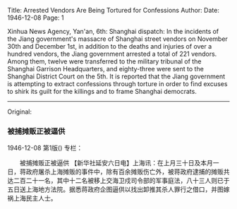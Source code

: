 Title: Arrested Vendors Are Being Tortured for Confessions
Author:
Date: 1946-12-08
Page: 1

Xinhua News Agency, Yan'an, 6th: Shanghai dispatch: In the incidents of the Jiang government's massacre of Shanghai street vendors on November 30th and December 1st, in addition to the deaths and injuries of over a hundred vendors, the Jiang government arrested a total of 221 vendors. Among them, twelve were transferred to the military tribunal of the Shanghai Garrison Headquarters, and eighty-three were sent to the Shanghai District Court on the 5th. It is reported that the Jiang government is attempting to extract confessions through torture in order to find excuses to shirk its guilt for the killings and to frame Shanghai democrats.



<hr /> 

Original: 


### 被捕摊贩正被逼供

1946-12-08
第1版()
专栏：

　　被捕摊贩正被逼供
    【新华社延安六日电】上海讯：在上月三十日及本月一日，蒋政府屠杀上海摊贩的事件中，除有百余摊贩伤亡外，被蒋政府逮捕的摊贩共达二百二十一名，其中十二名被移上交海卫戍司令部的军事庭法，八十三人则已于五日送上海地方法院。据悉蒋政府企图逼供以找出卸推其杀人罪行之借口，并图嫁祸上海民主人士。
